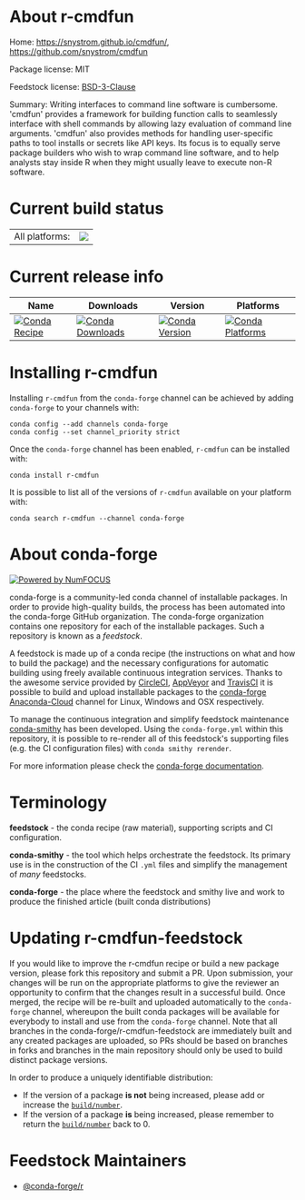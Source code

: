 About r-cmdfun
==============

Home: https://snystrom.github.io/cmdfun/, https://github.com/snystrom/cmdfun

Package license: MIT

Feedstock license: [BSD-3-Clause](https://github.com/conda-forge/r-cmdfun-feedstock/blob/master/LICENSE.txt)

Summary: Writing interfaces to command line software is cumbersome. 'cmdfun' provides a framework for building function calls to seamlessly interface with shell commands by allowing lazy evaluation of command line arguments. 'cmdfun' also provides methods for handling user-specific paths to tool installs or secrets like API keys. Its focus is to equally serve package builders who wish to wrap command line software, and to help analysts stay inside R when they might usually leave to execute non-R software.

Current build status
====================


<table><tr><td>All platforms:</td>
    <td>
      <a href="https://dev.azure.com/conda-forge/feedstock-builds/_build/latest?definitionId=11040&branchName=master">
        <img src="https://dev.azure.com/conda-forge/feedstock-builds/_apis/build/status/r-cmdfun-feedstock?branchName=master">
      </a>
    </td>
  </tr>
</table>

Current release info
====================

| Name | Downloads | Version | Platforms |
| --- | --- | --- | --- |
| [![Conda Recipe](https://img.shields.io/badge/recipe-r--cmdfun-green.svg)](https://anaconda.org/conda-forge/r-cmdfun) | [![Conda Downloads](https://img.shields.io/conda/dn/conda-forge/r-cmdfun.svg)](https://anaconda.org/conda-forge/r-cmdfun) | [![Conda Version](https://img.shields.io/conda/vn/conda-forge/r-cmdfun.svg)](https://anaconda.org/conda-forge/r-cmdfun) | [![Conda Platforms](https://img.shields.io/conda/pn/conda-forge/r-cmdfun.svg)](https://anaconda.org/conda-forge/r-cmdfun) |

Installing r-cmdfun
===================

Installing `r-cmdfun` from the `conda-forge` channel can be achieved by adding `conda-forge` to your channels with:

```
conda config --add channels conda-forge
conda config --set channel_priority strict
```

Once the `conda-forge` channel has been enabled, `r-cmdfun` can be installed with:

```
conda install r-cmdfun
```

It is possible to list all of the versions of `r-cmdfun` available on your platform with:

```
conda search r-cmdfun --channel conda-forge
```


About conda-forge
=================

[![Powered by NumFOCUS](https://img.shields.io/badge/powered%20by-NumFOCUS-orange.svg?style=flat&colorA=E1523D&colorB=007D8A)](http://numfocus.org)

conda-forge is a community-led conda channel of installable packages.
In order to provide high-quality builds, the process has been automated into the
conda-forge GitHub organization. The conda-forge organization contains one repository
for each of the installable packages. Such a repository is known as a *feedstock*.

A feedstock is made up of a conda recipe (the instructions on what and how to build
the package) and the necessary configurations for automatic building using freely
available continuous integration services. Thanks to the awesome service provided by
[CircleCI](https://circleci.com/), [AppVeyor](https://www.appveyor.com/)
and [TravisCI](https://travis-ci.com/) it is possible to build and upload installable
packages to the [conda-forge](https://anaconda.org/conda-forge)
[Anaconda-Cloud](https://anaconda.org/) channel for Linux, Windows and OSX respectively.

To manage the continuous integration and simplify feedstock maintenance
[conda-smithy](https://github.com/conda-forge/conda-smithy) has been developed.
Using the ``conda-forge.yml`` within this repository, it is possible to re-render all of
this feedstock's supporting files (e.g. the CI configuration files) with ``conda smithy rerender``.

For more information please check the [conda-forge documentation](https://conda-forge.org/docs/).

Terminology
===========

**feedstock** - the conda recipe (raw material), supporting scripts and CI configuration.

**conda-smithy** - the tool which helps orchestrate the feedstock.
                   Its primary use is in the construction of the CI ``.yml`` files
                   and simplify the management of *many* feedstocks.

**conda-forge** - the place where the feedstock and smithy live and work to
                  produce the finished article (built conda distributions)


Updating r-cmdfun-feedstock
===========================

If you would like to improve the r-cmdfun recipe or build a new
package version, please fork this repository and submit a PR. Upon submission,
your changes will be run on the appropriate platforms to give the reviewer an
opportunity to confirm that the changes result in a successful build. Once
merged, the recipe will be re-built and uploaded automatically to the
`conda-forge` channel, whereupon the built conda packages will be available for
everybody to install and use from the `conda-forge` channel.
Note that all branches in the conda-forge/r-cmdfun-feedstock are
immediately built and any created packages are uploaded, so PRs should be based
on branches in forks and branches in the main repository should only be used to
build distinct package versions.

In order to produce a uniquely identifiable distribution:
 * If the version of a package **is not** being increased, please add or increase
   the [``build/number``](https://docs.conda.io/projects/conda-build/en/latest/resources/define-metadata.html#build-number-and-string).
 * If the version of a package **is** being increased, please remember to return
   the [``build/number``](https://docs.conda.io/projects/conda-build/en/latest/resources/define-metadata.html#build-number-and-string)
   back to 0.

Feedstock Maintainers
=====================

* [@conda-forge/r](https://github.com/conda-forge/r/)

